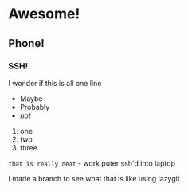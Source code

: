 # Awesome! # 
## Phone! ## 
### SSH! ###

I wonder if this is all one line

- Maybe
- Probably
- *not*

1. one
1. two
1. three

`that is really neat` - work puter ssh'd into laptop

I made a branch to see what that is like using lazygit 
